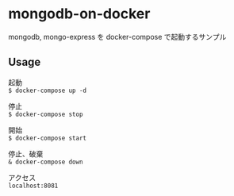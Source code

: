 # mongodb-on-docker
mongodb, mongo-express を docker-compose で起動するサンプル

## Usage
起動  
`$ docker-compose up -d`

停止  
`$ docker-compose stop`

開始  
`$ docker-compose start`

停止、破棄  
`& docker-compose down`

アクセス  
`localhost:8081`